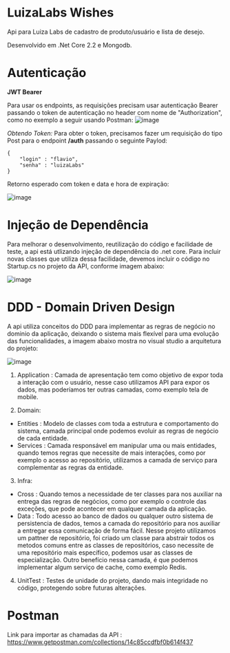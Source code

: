 # LuizaLabs Wishes
Api para Luiza Labs de cadastro de produto/usuário  e lista de desejo.

Desenvolvido em .Net Core 2.2 e Mongodb.

# Autenticação

**JWT Bearer**

Para usar os endpoints, as requisições precisam usar autenticação Bearer passando o token de autenticação no header com nome de "Authorization", como no exemplo a seguir usando Postman:
![image](https://user-images.githubusercontent.com/19582173/62012267-72a37a00-b15a-11e9-91e0-48247709ebdc.png)

*Obtendo Token:*
Para obter o token, precisamos fazer um requisição do tipo Post para o endpoint __/auth__ passando o seguinte Paylod:

```
{
	"login" : "flavio",
	"senha" : "luizaLabs"
}
```

Retorno esperado com token e data e hora de expiração:

![image](https://user-images.githubusercontent.com/19582173/62012342-7aafe980-b15b-11e9-8a07-8592bb757f95.png)

# Injeção de Dependência

Para melhorar o desenvolvimento, reutilização do código e facilidade de teste, a api está utlizando injeção de dependência do .net core. Para incluir novas classes que utiliza dessa facilidade, devemos incluir o código no Startup.cs no projeto da API, conforme imagem abaixo:

![image](https://user-images.githubusercontent.com/19582173/62012466-fcecdd80-b15c-11e9-8c24-0bf422409513.png)

# DDD - Domain Driven Design

A api utiliza conceitos do DDD para implementar as regras de negócio no dominio da aplicação, deixando o sistema mais flexível para uma evolução das funcionalidades, a imagem abaixo mostra no visual studio a arquitetura do projeto:

![image](https://user-images.githubusercontent.com/19582173/62012546-0fb3e200-b15e-11e9-9f72-7ffd0c0e4748.png)

1. Application : Camada de apresentação tem como objetivo de expor toda a interação com o usuário, nesse caso utilizamos API para expor os dados, mas poderíamos ter outras camadas, como exemplo tela de mobile.

2. Domain:
  - Entities : Modelo de classes com toda a estrutura e comportamento do sistema, camada principal onde podemos evoluir as regras de negócio de cada entidade.
  - Services : Camada responsável em manipular uma ou mais entidades, quando temos regras que necessite de mais interações, como por exemplo o acesso ao repositório, utilizamos a camada de serviço para complementar as regras da entidade.
  
3. Infra:
  - Cross : Quando temos a necessidade de ter classes para nos auxiliar na entrega das regras de negócios, como por exemplo o controle das exceções, que pode acontecer em qualquer camada da aplicação.
  - Data : Todo acesso ao banco de dados ou qualquer outro sistema de persistencia de dados, temos a camada do repositório para nos auxiliar a entregar essa comunicação de forma fácil. Nesse projeto utilizamos um pattner de repositório, foi criado um classe para abstrair todos os metodos comuns entre as classes de repositórios, caso necessite de uma repositório mais específico, podemos usar as classes de especialização. Outro benefício nessa camada, é que podemos implementar algum serviço de cache, como exemplo Redis.

4. UnitTest : Testes de unidade do projeto, dando mais integridade no código, protegendo sobre futuras alterações.

# Postman
Link para importar as chamadas da API : https://www.getpostman.com/collections/14c85ccdfbf0b614f437
